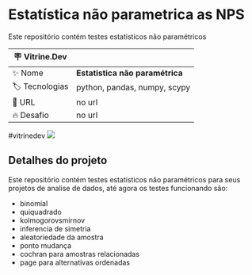 # Estatística não parametrica as NPS

Este repositório contém testes estatisticos não paramétricos

| :placard: Vitrine.Dev |     |
| -------------  | --- |
| :sparkles: Nome        | **Estatistica não paramétrica**
| :label: Tecnologias | python, pandas, numpy, scypy
| :rocket: URL         | no url
| :fire: Desafio     | no url

#vitrinedev
<img src="https://i.imgur.com/NQPYUIN.png">

## Detalhes do projeto

Este repositório contém testes estatisticos não paramétricos para seus projetos de analise de dados, até agora os testes funcionando são:
- binomial
- quiquadrado
- kolmogorovsmirnov
- inferencia de simetria
- aleatoriedade da amostra
- ponto mudança
- cochran para amostras relacionadas
- page para alternativas ordenadas
